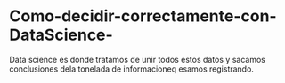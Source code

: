 # Como-decidir-correctamente-con-DataScience-
Data science es donde tratamos de unir todos estos datos y sacamos conclusiones dela tonelada de informacioneq esamos registrando.
